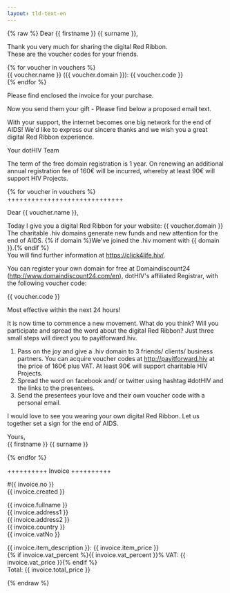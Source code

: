 ```yaml
---
layout: tld-text-en
---
```


{% raw %}
Dear {{ firstname }} {{ surname }},
            
Thank you very much for sharing the digital Red Ribbon.  
These are the voucher codes for your friends.

{% for voucher in vouchers %}  
{{ voucher.name }} ({{ voucher.domain }}): {{ voucher.code }}    
{% endfor %}

Please find enclosed the invoice for your purchase.

Now you send them your gift - Please find below a proposed email text.

With your support, the internet becomes one big network for the end of AIDS! We'd like to express our sincere thanks and we wish you a great digital Red Ribbon experience.

Your dotHIV Team

The term of the free domain registration is 1 year. On renewing an additional annual registration fee of 160€  will be incurred, whereby at least 90€ will support HIV Projects.

{% for voucher in vouchers %}  
+++++++++++++++++++++++++++++

Dear {{ voucher.name }},

Today I give you a digital Red Ribbon for your website: {{ voucher.domain }}  
The charitable .hiv domains generate new funds and new attention for the end of AIDS.
{% if domain %}We've joined the .hiv moment with {{ domain }}.{% endif %}  
You will find further information at https://click4life.hiv/.            

You can register your own domain for free at Domaindiscount24 (http://www.domaindiscount24.com/en), dotHIV's affiliated Registrar, with the following voucher code:

{{ voucher.code }}

Most effective within the next 24 hours!

It is now time to commence a new movement. What do you think? Will you participate and spread the word about the digital Red Ribbon? Just three small steps will direct you to payitforward.hiv.

1. Pass on the joy and give a .hiv domain to 3 friends/ clients/ business partners. You can acquire voucher codes at http://payitforward.hiv at the price of 160€ plus VAT. At least 90€ will support charitable HIV Projects.
2. Spread the word on facebook and/ or twitter using hashtag #dotHIV and the links to the presentees.
3. Send the presentees your love and their own voucher code with a personal email.

I would love to see you wearing your own digital Red Ribbon. Let us together set a sign for the end of AIDS.

Yours,  
{{ firstname }} {{ surname }}

{% endfor %}

++++++++++ Invoice ++++++++++

\#{{ invoice.no }}  
{{ invoice.created }}

{{ invoice.fullname }}  
{{ invoice.address1 }}  
{{ invoice.address2 }}  
{{ invoice.country }}  
{{ invoice.vatNo }}

{{ invoice.item_description }}: {{ invoice.item_price }}  
{% if invoice.vat_percent %}{{ invoice.vat_percent }}% VAT: {{ invoice.vat_price }}{% endif %}    
Total: {{ invoice.total_price }}

{% endraw %}

